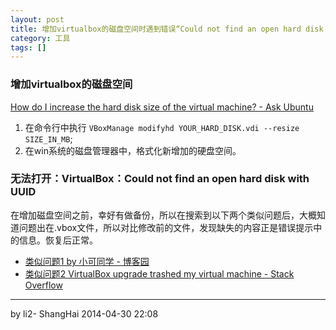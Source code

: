 ```yaml
---
layout: post
title: 增加virtualbox的磁盘空间时遇到错误“Could not find an open hard disk with UUID”
category: 工具
tags: []
---
```


### 增加virtualbox的磁盘空间

[How do I increase the hard disk size of the virtual machine? - Ask Ubuntu](http://askubuntu.com/questions/88647/how-do-i-increase-the-hard-disk-size-of-the-virtual-machine)
1. 在命令行中执行 `VBoxManage modifyhd YOUR_HARD_DISK.vdi --resize SIZE_IN_MB`;
2. 在win系统的磁盘管理器中，格式化新增加的硬盘空间。


### 无法打开：VirtualBox：Could not find an open hard disk with UUID

在增加磁盘空间之前，幸好有做备份，所以在搜索到以下两个类似问题后，大概知道问题出在.vbox文件，所以对比修改前的文件，发现缺失的内容正是错误提示中的信息。恢复后正常。

- [类似问题1 by 小可同学 - 博客园](http://www.cnblogs.com/sammyke/archive/2012/02/16/2353708.html)
- [类似问题2 VirtualBox upgrade trashed my virtual machine - Stack Overflow](http://stackoverflow.com/questions/5209881/virtualbox-upgrade-trashed-my-virtual-machine)

------
by li2-    ShangHai    2014-04-30 22:08    
